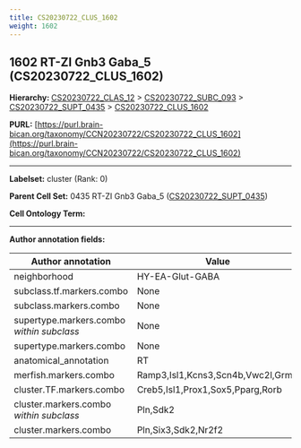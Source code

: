 ```yaml
---
title: CS20230722_CLUS_1602
weight: 1602
---
```

## 1602 RT-ZI Gnb3 Gaba_5 (CS20230722_CLUS_1602)
<b>Hierarchy: </b>
[CS20230722_CLAS_12](../CS20230722_CLAS_12) >
[CS20230722_SUBC_093](../CS20230722_SUBC_093) >
[CS20230722_SUPT_0435](../CS20230722_SUPT_0435) >
[CS20230722_CLUS_1602](../CS20230722_CLUS_1602)

**PURL:** [https://purl.brain-bican.org/taxonomy/CCN20230722/CS20230722_CLUS_1602](https://purl.brain-bican.org/taxonomy/CCN20230722/CS20230722_CLUS_1602)

---


**Labelset:** cluster (Rank: 0)

**Parent Cell Set:** 0435 RT-ZI Gnb3 Gaba_5 ([CS20230722_SUPT_0435](../CS20230722_SUPT_0435))



**Cell Ontology Term:** 

[MARKER GENES.]: #


---

[TRANSFERRED ANNOTATIONS.]: #


[AUTHOR ANNOTATION FIELDS.]: #


**Author annotation fields:**

| Author annotation | Value |
|-------------------|-------|
|neighborhood|HY-EA-Glut-GABA|
|subclass.tf.markers.combo|None|
|subclass.markers.combo|None|
|supertype.markers.combo _within subclass_|None|
|supertype.markers.combo|None|
|anatomical_annotation|RT|
|merfish.markers.combo|Ramp3,Isl1,Kcns3,Scn4b,Vwc2l,Grm1|
|cluster.TF.markers.combo|Creb5,Isl1,Prox1,Sox5,Pparg,Rorb|
|cluster.markers.combo _within subclass_|Pln,Sdk2|
|cluster.markers.combo|Pln,Six3,Sdk2,Nr2f2|
